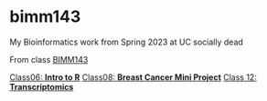 # bimm143
My Bioinformatics work from Spring 2023 at UC socially dead

From class [BIMM143](https://youtu.be/o-YBDTqX_ZU)

[Class06: **Intro to R**](https://github.com/OelNgati/bimm143/blob/784ef1302c6b22b01dcc68bac25d4b1c1d19db54/CopyOfClass6/class6.qmd)
[Class08: **Breast Cancer Mini Project**](https://github.com/OelNgati/bimm143/blob/5d995586247d4d840321152e71204b6db14f59b6/CopyOfClass6/CopyOfclass%208%20mini%20project/Class%208%20mini%20project.qmd)
[Class 12: **Transcriptomics**](https://github.com/OelNgati/bimm143/blob/5d995586247d4d840321152e71204b6db14f59b6/CopyOfClass%2012%20Transcriptomics%20and%20the%20analysis%20of%20RNA-Seq%20data/class12%20transcriptomics%20RNAseq.qmd)
